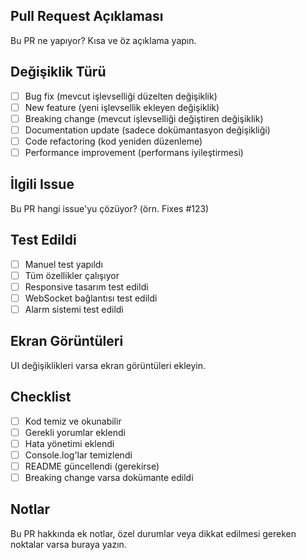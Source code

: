 ## Pull Request Açıklaması

Bu PR ne yapıyor? Kısa ve öz açıklama yapın.

## Değişiklik Türü

- [ ] Bug fix (mevcut işlevselliği düzelten değişiklik)
- [ ] New feature (yeni işlevsellik ekleyen değişiklik)
- [ ] Breaking change (mevcut işlevselliği değiştiren değişiklik)
- [ ] Documentation update (sadece dokümantasyon değişikliği)
- [ ] Code refactoring (kod yeniden düzenleme)
- [ ] Performance improvement (performans iyileştirmesi)

## İlgili Issue

Bu PR hangi issue'yu çözüyor? (örn. Fixes #123)

## Test Edildi

- [ ] Manuel test yapıldı
- [ ] Tüm özellikler çalışıyor
- [ ] Responsive tasarım test edildi
- [ ] WebSocket bağlantısı test edildi
- [ ] Alarm sistemi test edildi

## Ekran Görüntüleri

UI değişiklikleri varsa ekran görüntüleri ekleyin.

## Checklist

- [ ] Kod temiz ve okunabilir
- [ ] Gerekli yorumlar eklendi
- [ ] Hata yönetimi eklendi
- [ ] Console.log'lar temizlendi
- [ ] README güncellendi (gerekirse)
- [ ] Breaking change varsa dokümante edildi

## Notlar

Bu PR hakkında ek notlar, özel durumlar veya dikkat edilmesi gereken noktalar varsa buraya yazın.

